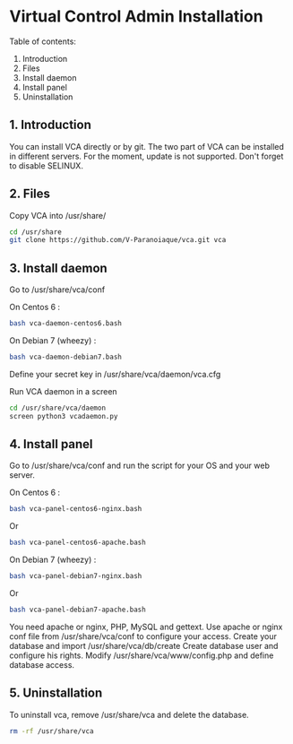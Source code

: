 # Virtual Control Admin Installation


Table of contents:

1. Introduction
2. Files
3. Install daemon
4. Install panel
5. Uninstallation


## 1. Introduction


You can install VCA directly or by git. The two part of VCA can be installed
in different servers. For the moment, update is not supported.
Don't forget to disable SELINUX.

## 2. Files


Copy VCA into /usr/share/

```bash
cd /usr/share
git clone https://github.com/V-Paranoiaque/vca.git vca
```


## 3. Install daemon

Go to /usr/share/vca/conf

On Centos 6 :
```bash
bash vca-daemon-centos6.bash
```

On Debian 7 (wheezy) :
```bash
bash vca-daemon-debian7.bash
```

Define your secret key in /usr/share/vca/daemon/vca.cfg

Run VCA daemon in a screen
```bash
cd /usr/share/vca/daemon
screen python3 vcadaemon.py 
```


## 4. Install panel

Go to /usr/share/vca/conf and run the script for your OS and your web server.

On Centos 6 :
```bash
bash vca-panel-centos6-nginx.bash
```
Or
```bash
bash vca-panel-centos6-apache.bash
```

On Debian 7 (wheezy) :
```bash
bash vca-panel-debian7-nginx.bash
```
Or
```bash
bash vca-panel-debian7-apache.bash
```


You need apache or nginx, PHP, MySQL and gettext.
Use apache or nginx conf file from /usr/share/vca/conf to configure your access.
Create your database and import /usr/share/vca/db/create
Create database user and configure his rights.
Modify /usr/share/vca/www/config.php and define database access.


## 5. Uninstallation


To uninstall vca, remove /usr/share/vca and delete the database.
```bash
rm -rf /usr/share/vca
```
